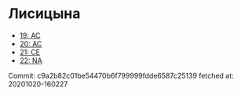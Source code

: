 # Лисицына
- [19: AC](19.md)
- [20: AC](20.md)
- [21: CE](21.md)
- [22: NA](22.md)

Commit: c9a2b82c01be54470b6f799999fdde6587c25139
 fetched at: 20201020-160227

